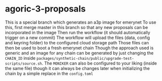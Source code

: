 # agoric-3-proposals

This is a special branch which generates an a3p image for emerynet
To use this, first merge master in this branch so that any new proposals can be incorporated in the image
Then run the workflow (it should automatically trigger on a new commit)
The workflow will upload the files (data, config and keyring folder) to the configured cloud storage path
Those files can then be used to boot a fresh emerynet chain
Though the approach used is generic and an image for any chain can be generated by just changing the `CHAIN_ID` inside `packages/synthetic-chain/public/upgrade-test-scripts/source.sh`. The `MONIKER` can also be configured to your liking (inside the same file) though it can always be changes later when initializing the chain by a simple replace in the `config.toml`
